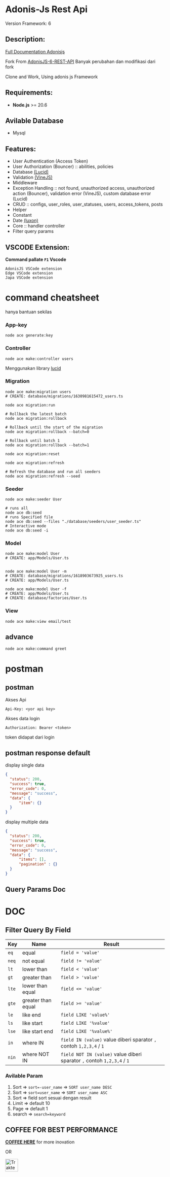 # Adonis-Js Rest Api

Version Framework: 6

## Description:

[Full Documentation Adonisjs](https://docs.adonisjs.com/guides/preface/introduction)

Fork From [AdonisJS-6-REST-API](https://github.com/rayhannovelo/AdonisJS-6-REST-API/tree/main) Banyak perubahan dan modifikasi dari fork

Clone and Work, Using adonis js Framework


## Requirements:
- **Node.js** >= 20.6

## Avilable Database
- Mysql

## Features:
- User Authentication (Access Token)
- User Authorization (Bouncer) :: abilities, policies
- Database [(Lucid)](https://lucid.adonisjs.com/docs/table-builder)
- Validation [(VineJS)](https://vinejs.dev/docs/types/string#defining-error-messages)
- Middleware
- Exception Handling :: not found, unauthorized access, unauthorized action (Bouncer), validation error (VineJS), custom database error (Lucid)
- CRUD :: configs, user_roles, user_statuses, users, access_tokens, posts
- Helper
- Constant
- Date [(luxon)](https://moment.github.io/luxon/#/?id=luxon)
- Core :: handler controller
- Filter query params


## VSCODE Extension:

**Command pallate ``F1`` Vscode**

```
AdonisJS VSCode extension
Edge VSCode extension
Japa VSCode extension
```

# command cheatsheet
hanya bantuan sekilas

### App-key
```
node ace generate:key 
```

### Controller
```
node ace make:controller users
```

Menggunakan library [lucid](https://lucid.adonisjs.com/docs/introduction)


### Migration
```
node ace make:migration users
# CREATE: database/migrations/1630981615472_users.ts

node ace migration:run

# Rollback the latest batch
node ace migration:rollback

# Rollback until the start of the migration
node ace migration:rollback --batch=0

# Rollback until batch 1
node ace migration:rollback --batch=1

node ace migration:reset

node ace migration:refresh

# Refresh the database and run all seeders
node ace migration:refresh --seed

```

### Seeder
```
node ace make:seeder User

# runs all
node ace db:seed
# runs Specified file
node ace db:seed --files "./database/seeders/user_seeder.ts"
# Interactive mode
node ace db:seed -i

```

### Model
```
node ace make:model User
# CREATE: app/Models/User.ts


node ace make:model User -m
# CREATE: database/migrations/1618903673925_users.ts
# CREATE: app/Models/User.ts

node ace make:model User -f
# CREATE: app/Models/User.ts
# CREATE: database/factories/User.ts
```


### View
```
node ace make:view email/test
```

## advance
```
node ace make:command greet
```


# postman

## postman

Akses Api
```
Api-Key: <yor api key>
```

Akses data login
```
Authorization: Bearer <token>
```
token didapat dari login

## postman response default

display single data
```json
{
  "status": 200,
  "success": true,
  "error_code": 0,
  "message": "success",
  "data": {
      "item": {}
  }
}
```

display multiple data
```json
{
  "status": 200,
  "success": true,
  "error_code": 0,
  "message": "success",
  "data": {
      "items": [],
      "pagination" : {}
  }
}
```

## Query Params Doc

DOC
===============

## Filter Query By Field

| Key| Name | Result |
| ---- | --- | ---- |
| `eq` | equal | `field = 'value'` |
| `neq` | not equal | `field != 'value'` |
| `lt` | lower than | `field < 'value'` |
| `gt` | greater than | `field > 'value'` |
| `lte` | lower than equal | `field <= 'value'` |
| `gte` | greater than equal | `field >= 'value'` |
| `le` | like end | `field LIKE 'value%'` |
| `ls` | like start | `field LIKE '%value'` |
| `lse` | like start end | `field LIKE '%value%'` |
| `in` | where IN | `field IN (value)` value diberi sparator `,` contoh `1,2,3,4` / `1` |
| `nin` | where NOT IN | `field NOT IN (value)` value diberi sparator `,` contoh `1,2,3,4` / `1` |

### Avilable Param
1. Sort => `sort=-user_name` => `SORT user_name DESC`
2. Sort => `sort=user_name` => `SORT user_name ASC`
3. Sort => field sort sesuai dengan result
4. Limit => default 10 
5. Page => default 1
6. search => `search=keyword` 


## COFFEE FOR BEST PERFORMANCE

**[COFFEE HERE](https://saidqb.github.io/coffee)** for more inovation

OR

<a href="https://trakteer.id/saidqb" target="_blank"><img id="wse-buttons-preview" src="https://cdn.trakteer.id/images/embed/trbtn-red-1.png?date=18-11-2023" height="40" style="border:0px;height:40px;" alt="Trakteer Saya"></a>

